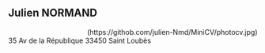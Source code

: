 ## Julien NORMAND
<div style="text-align:right;">(https://githob.com/julien-Nmd/MiniCV/photocv.jpg)</div>
35 Av de la République
33450 Saint Loubès
